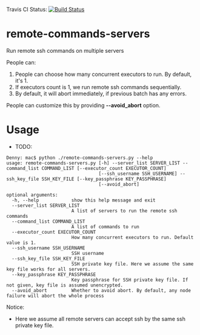 Travis CI Status: [![Build Status](https://travis-ci.org/DennyZhang/remote-commands-servers.svg?branch=master)](https://travis-ci.org/DennyZhang/remote-commands-servers)

# remote-commands-servers
Run remote ssh commands on multiple servers

People can:
1. People can choose how many concurrent executors to run. By default, it's 1.
2. If executors count is 1, we run remote ssh commands sequentially.
3. By default, it will abort immediately, if previous batch has any errors. 

People can customize this by providing **--avoid_abort** option.

# Usage
- TODO:
```
Denny: mac$ python ./remote-commands-servers.py --help
usage: remote-commands-servers.py [-h] --server_list SERVER_LIST --command_list COMMAND_LIST [--executor_count EXECUTOR_COUNT]
                                  [--ssh_username SSH_USERNAME] --ssh_key_file SSH_KEY_FILE [--key_passphrase KEY_PASSPHRASE]
                                  [--avoid_abort]

optional arguments:
  -h, --help            show this help message and exit
  --server_list SERVER_LIST
                        A list of servers to run the remote ssh commands
  --command_list COMMAND_LIST
                        A list of commands to run
  --executor_count EXECUTOR_COUNT
                        How many concurrent executors to run. Default value is 1.
  --ssh_username SSH_USERNAME
                        SSH username
  --ssh_key_file SSH_KEY_FILE
                        SSH private key file. Here we assume the same key file works for all servers.
  --key_passphrase KEY_PASSPHRASE
                        Key passphrase for SSH private key file. If not given, key file is assumed unencrypted.
  --avoid_abort         Whether to avoid abort. By default, any node failure will abort the whole process
```

Notice:
- Here we assume all remote servers can accept ssh by the same ssh private key file.
